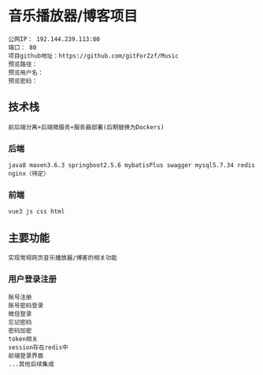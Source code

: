 # 音乐播放器/博客项目

    公网IP： 192.144.239.113:80
    端口： 80
    项目github地址：https://github.com/gitForZzf/Music
    预览路径：
    预览用户名：
    预览密码：

## 技术栈

    前后端分离+后端微服务+服务器部署(后期替换为Dockers)

### 后端

    java8 maven3.6.3 springboot2.5.6 mybatisPlus swagger mysql5.7.34 redis nginx（待定）

### 前端

    vue3 js css html

## 主要功能

    实现常规网页音乐播放器/博客的相关功能

### 用户登录注册

    账号注册
    账号密码登录
    微信登录
    忘记密码
    密码加密
    token相关
    session存在redis中
    前端登录界面
    ...其他后续集成